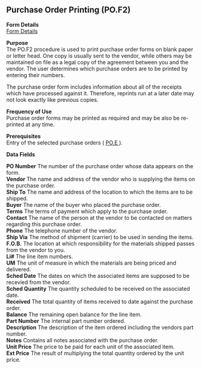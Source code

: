 ##  Purchase Order Printing (PO.F2)

<PageHeader />

**Form Details**  
[ Form Details ](PO-F2-1/README.md)   

**Purpose**  
The PO.F2 procedure is used to print purchase order forms on blank paper or
letter head. One copy is usually sent to the vendor, while others may be
maintained on file as a legal copy of the agreement between you and the
vendor. The user determines which purchase orders are to be printed by
entering their numbers.  
  
The purchase order form includes information about all of the receipts which
have processed against it. Therefore, reprints run at a later date may not
look exactly like previous copies.

**Frequency of Use**  
Purchase order forms may be printed as required and may be also be re-printed
at any time.

**Prerequisites**  
Entry of the selected purchase orders ( [ PO.E ](../../../../../../../../../../../rover/AP-OVERVIEW/AP-ENTRY/AP-E/AP-E-1/CURRENCY-CONTROL/PO-E) ). 

**Data Fields**

**PO Number** The number of the purchase order whose data appears on the form.  
**Vendor** The name and address of the vendor who is supplying the items on
the purchase order.  
**Ship To** The name and address of the location to which the items are to be
shipped.  
**Buyer** The name of the buyer who placed the purchase order.  
**Terms** The terms of payment which apply to the purchase order.  
**Contact** The name of the person at the vendor to be contacted on matters
regarding this purchase order.  
**Phone** The telephone number of the vendor.  
**Ship Via** The method of shipment (carrier) to be used in sending the items.  
**F.O.B.** The location at which responsibility for the materials shipped
passes from the vendor to you.  
**Li#** The line item numbers.  
**UM** The unit of measure in which the materials are being priced and
delivered.  
**Sched Date** The dates on which the associated items are supposed to be
recevied from the vendor.  
**Sched Quantity** The quantity scheduled to be received on the associated
date.  
**Received** The total quantity of items received to date against the purchase
order.  
**Balance** The remaining open balance for the line item.  
**Part Number** The internal part number ordered.  
**Description** The description of the item ordered including the vendors part
number.  
**Notes** Contains all notes associated with the purchase order.  
**Unit Price** The price to be paid for each unit of the associated item.  
**Ext Price** The result of multiplying the total quantity ordered by the unit
price.  
  
<badge text= "Version 8.10.57" vertical="middle" />

<PageFooter />